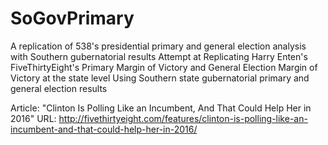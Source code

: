SoGovPrimary
============

A replication of 538's presidential primary and general election analysis with Southern gubernatorial results
Attempt at Replicating Harry Enten's FiveThirtyEight's
Primary Margin of Victory and General Election Margin of Victory at the state level
Using Southern state gubernatorial primary and general election results

Article: "Clinton Is Polling Like an Incumbent, And That Could Help Her in 2016" 
URL: http://fivethirtyeight.com/features/clinton-is-polling-like-an-incumbent-and-that-could-help-her-in-2016/

